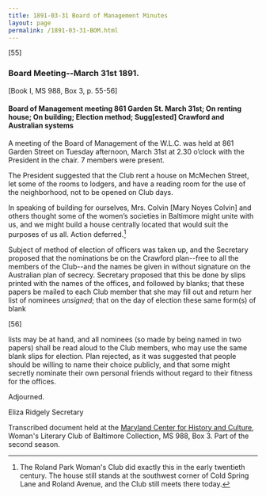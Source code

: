 ```yaml
---
title: 1891-03-31 Board of Management Minutes
layout: page
permalink: /1891-03-31-BOM.html
---
```

[55]

### Board Meeting--March 31st 1891.
[Book I, MS 988, Box 3, p. 55-56]

#### Board of Management meeting 861 Garden St. March 31st; On renting house; On building; Election method; Sugg[ested] Crawford and Australian systems

A meeting of the Board of Management of the W.L.C. was held at 861 Garden Street on Tuesday afternoon, March 31st at 2.30 o’clock with the President in the chair. 7 members were present.

The President suggested that the Club rent a house on McMechen Street, let some of the rooms to lodgers, and have a reading room for the use of the neighborhood, not to be opened on Club days.

In speaking of building for ourselves, Mrs. Colvin [Mary Noyes Colvin] and others thought some of the women’s societies in Baltimore might unite with us, and we might build a house centrally located that would suit the purposes of us all. Action deferred.[^house]
[^house]: The Roland Park Woman's Club did exactly this in the early twentieth century. The house still stands at the southwest corner of Cold Spring Lane and Roland Avenue, and the Club still meets there today.

Subject of method of election of officers was taken up, and the Secretary proposed that the nominations be on the Crawford plan--free to all the members of the Club--and the names be given in without signature on the Australian plan of secrecy. Secretary proposed that this be done by slips printed with the names of the offices, and followed by blanks; that these papers be mailed to each Club member that she may fill out and return her list of nominees _unsigned_; that on the day of election these same form(s) of blank

[56]

lists may be at hand, and all nominees (so made by being named in two papers) shall be read aloud to the Club members, who may use the same blank slips for election. Plan rejected, as it was suggested that people should be willing to name their choice publicly, and that some might secretly nominate their own personal friends without regard to their fitness for the offices.

Adjourned.

Eliza Ridgely
Secretary

Transcribed document held at the [Maryland Center for History and Culture](http://mdhs.org/), Woman's Literary Club of Baltimore Collection, MS 988, Box 3. Part of the second season.